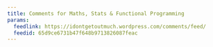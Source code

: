 ```yaml
---
title: Comments for Maths, Stats & Functional Programming
params:
  feedlink: https://idontgetoutmuch.wordpress.com/comments/feed/
  feedid: 65d9ce6731b47f648b9713826087feac
---
```

